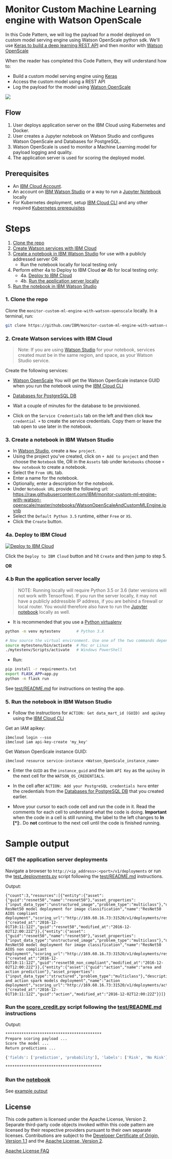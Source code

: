 # Monitor Custom Machine Learning engine with Watson OpenScale

In this Code Pattern, we will log the payload for a model deployed on custom model serving engine using Watson OpenScale python sdk. We'll use [Keras to build a deep learning REST API](https://blog.keras.io/building-a-simple-keras-deep-learning-rest-api.html) and then monitor with [Watson OpenScale](https://www.ibm.com/cloud/watson-openscale/)

When the reader has completed this Code Pattern, they will understand how to:

* Build a custom model serving engine using [Keras](https://keras.io/)
* Access the custom model using a REST API
* Log the payload for the model using [Watson OpenScale](https://cloud.ibm.com/docs/services/ai-openscale/connect-ml.html#connect-ml)

![](doc/source/images/architecture.png)

## Flow

1. User deploys application server on the IBM Cloud using Kubernetes and Docker.
2. User creates a Jupyter notebook on Watson Studio and configures Watson OpenScale and Databases for PostgreSQL.
3. Watson OpenScale is used to monitor a Machine Learning model for payload logging and quality.
4. The application server is used for scoring the deployed model.

## Prerequisites

* An [IBM Cloud Account](https://cloud.ibm.com).
* An account on [IBM Watson Studio](https://dataplatform.cloud.ibm.com/) or a way to run a [Jupyter Notebook](https://jupyter.org/) locally
* For Kubernetes deployment, setup [IBM Cloud CLI](https://cloud.ibm.com/docs/cli/index.html#overview) and any other required [Kubernetes prerequisites](https://cloud.ibm.com/docs/containers/cs_tutorials.html#prerequisites)

# Steps

1. [Clone the repo](#1-clone-the-repo)
2. [Create Watson services with IBM Cloud](#2-create-watson-services-with-ibm-cloud)
3. [Create a notebook in IBM Watson Studio](#3-create-a-notebook-in-ibm-watson-studio) for use with a publicly addressed server OR
   - Run the notebook locally for local testing only
4. Perform either 4a to Deploy to IBM Cloud **or** 4b for local testing only:
   - 4a. [Deploy to IBM Cloud](#4a-deploy-to-ibm-cloud)
   - 4b. [Run the application server locally](#4b-run-the-application-server-locally)
5. [Run the notebook in IBM Watson Studio](#5-run-the-notebook-in-ibm-watson-studio)

### 1. Clone the repo

Clone the `monitor-custom-ml-engine-with-watson-openscale` locally. In a terminal, run:

```bash
git clone https://github.com/IBM/monitor-custom-ml-engine-with-watson-openscale
```

### 2. Create Watson services with IBM Cloud

> Note: If you are using [Watson Studio]() for your notebook, services created must be in the same region, and space, as your Watson Studio service.

Create the following services:

* [Watson OpenScale](https://cloud.ibm.com/catalog/services/ai-openscale)
  You will get the Watson OpenScale instance GUID when you run the notebook using the [IBM Cloud CLI](https://cloud.ibm.com/catalog/services/ai-openscale)

* [Databases for PostgreSQL DB](https://cloud.ibm.com/catalog/services/databases-for-postgresql)


* Wait a couple of minutes for the database to be provisioned.
* Click on the `Service Credentials` tab on the left and then click `New credential +` to create the service credentials. Copy them or leave the tab open to use later in the notebook.

### 3. Create a notebook in IBM Watson Studio

* In [Watson Studio](https://dataplatform.cloud.ibm.com/), create a `New project`.
* Using the project you've created, click on `+ Add to project` and then choose the  `Notebook` tile, OR in the `Assets` tab under `Notebooks` choose `+ New notebook` to create a notebook.
* Select the `From URL` tab.
* Enter a name for the notebook.
* Optionally, enter a description for the notebook.
* Under `Notebook URL` provide the following url: https://raw.githubusercontent.com/IBM/monitor-custom-ml-engine-with-watson-openscale/master/notebooks/WatsonOpenScaleAndCustomMLEngine.ipynb
* Select the `Default Python 3.5` runtime, either `Free` or `XS`.
* Click the `Create` button.

### 4a. Deploy to IBM Cloud

[![Deploy to IBM Cloud](https://cloud.ibm.com/devops/setup/deploy/button.png)](https://cloud.ibm.com/devops/setup/deploy?repository=https://github.com/scottdangelo/monitor-custom-ml-engine-with-watson-openscale)

Click the ``Deploy to IBM Cloud`` button and hit ``Create`` and then jump to step 5.

**OR**

### 4.b Run the application server locally

> NOTE: Running locally will require Python 3.5 or 3.6 (later versions will not work with Tensorflow).
If you run the server locally, it may not have a publicly addressible IP address, if you are behind a firewall or local router. You would therefore also have to run the [Jupyter notebook](https://jupyter.org/) locally as well.

* It is recommended that you use a [Python virtualenv](https://pypi.org/project/virtualenv/)

```bash
python -m venv mytestenv       # Python 3.X

# Now source the virtual environment. Use one of the two commands depending on your OS.
source mytestenv/bin/activate  # Mac or Linux
./mytestenv/Scripts/activate   # Windows PowerShell
```

* Run:

```bash
pip install -r requirements.txt
export FLASK_APP=app.py
python -m flask run
```

See [test/README.md](test/README.md)  for instructions on testing the app.

### 5. Run the notebook in IBM Watson Studio

* Follow the instructions for `ACTION: Get data_mart_id (GUID) and apikey` using the [IBM Cloud CLI](https://cloud.ibm.com/docs/cli/index.html#overview)

Get an IAM apikey:
```
ibmcloud login --sso
ibmcloud iam api-key-create 'my_key'
```

Get Watson OpenScale instance GUID:
```
ibmcloud resource service-instance <Watson_OpenScale_instance_name>
```

* Enter the `GUID` as the `instance_guid` and the iam `API Key` as the `apikey` in the next cell for the `WATSON_OS_CREDENTIALS`.
* In the cell after `ACTION: Add your PostgreSQL credentials here` enter the credentials from the [Databases for PostgreSQL DB](https://cloud.ibm.com/catalog/services/databases-for-postgresql) that you created earlier.

* Move your cursor to each code cell and run the code in it. Read the comments for each cell to understand what the code is doing. **Important** when the code in a cell is still running, the label to the left changes to **In [\*]**:.
  Do **not** continue to the next cell until the code is finished running.

# Sample output

### GET the application server deployments

Navigate a browser to `http://<ip_address>:<port>/v1/deployments`
or run the [test_deployments.py](test/deployments_api.py) script following the  [test/README.md](test/README.md) instructions.


Output:

```
{"count":3,"resources":[{"entity":{"asset":{"guid":"resnet50","name":"resnet50"},"asset_properties":{"input_data_type":"unstructured_image","problem_type":"multiclass"},"description":"Keras ResNet50 model deployment for image classification","name":"ResNet50 AIOS compliant deployment","scoring_url":"http://169.60.16.73:31520/v1/deployments/resnet50/online"},"metadata":{"created_at":"2016-12-01T10:11:12Z","guid":"resnet50","modified_at":"2016-12-02T12:00:22Z"}},{"entity":{"asset":{"guid":"resnet50","name":"resnet50"},"asset_properties":{"input_data_type":"unstructured_image","problem_type":"multiclass"},"description":"Keras ResNet50 model deployment for image classification","name":"ResNet50 AIOS non compliant deployment","scoring_url":"http://169.60.16.73:31520/v1/deployments/resnet50_non_compliant/online"},"metadata":{"created_at":"2016-12-01T10:11:12Z","guid":"resnet50_non_compliant","modified_at":"2016-12-02T12:00:22Z"}},{"entity":{"asset":{"guid":"action","name":"area and action prediction"},"asset_properties":{"input_data_type":"structured","problem_type":"multiclass"},"description":"area and action spark models deployment","name":"action deployment","scoring_url":"http://169.60.16.73:31520/v1/deployments/action/online"},"metadata":{"created_at":"2016-12-01T10:11:12Z","guid":"action","modified_at":"2016-12-02T12:00:22Z"}}]}
```

### Run the [score_credit.py](test/score_credit.py) script following the  [test/README.md](test/README.md) instructions

Output:

```bash
******************************************
Prepare scoring payload ...
Score the model ...
Return predictions ...

{'fields': ['prediction', 'probability'], 'labels': ['Risk', 'No Risk'], 'values': [['No Risk', [0.8823126094462725, 0.1176873905537274]], ['No Risk', [0.6755090846150376, 0.3244909153849625]], ['No Risk', [0.8944991421537971, 0.10550085784620292]], ['No Risk', [0.9297263621482206, 0.07027363785177945]]]}

******************************************
```

### Run the [notebook](notebooks/AIOpenScaleAndCustomMLEngine.ipynb)

See [example output](examples/exampleNotebook.ipynb)

## License

This code pattern is licensed under the Apache License, Version 2. Separate third-party code objects invoked within this code pattern are licensed by their respective providers pursuant to their own separate licenses. Contributions are subject to the [Developer Certificate of Origin, Version 1.1](https://developercertificate.org/) and the [Apache License, Version 2](https://www.apache.org/licenses/LICENSE-2.0.txt).

[Apache License FAQ](https://www.apache.org/foundation/license-faq.html#WhatDoesItMEAN)
